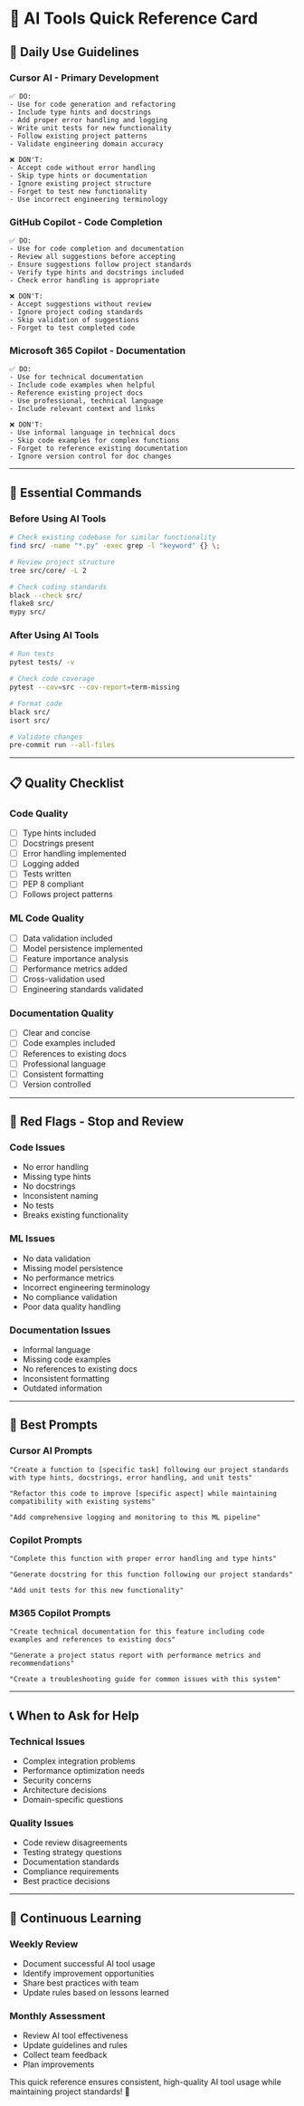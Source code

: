# 🚀 AI Tools Quick Reference Card

## 🎯 **Daily Use Guidelines**

### **Cursor AI - Primary Development**
```
✅ DO:
- Use for code generation and refactoring
- Include type hints and docstrings
- Add proper error handling and logging
- Write unit tests for new functionality
- Follow existing project patterns
- Validate engineering domain accuracy

❌ DON'T:
- Accept code without error handling
- Skip type hints or documentation
- Ignore existing project structure
- Forget to test new functionality
- Use incorrect engineering terminology
```

### **GitHub Copilot - Code Completion**
```
✅ DO:
- Use for code completion and documentation
- Review all suggestions before accepting
- Ensure suggestions follow project standards
- Verify type hints and docstrings included
- Check error handling is appropriate

❌ DON'T:
- Accept suggestions without review
- Ignore project coding standards
- Skip validation of suggestions
- Forget to test completed code
```

### **Microsoft 365 Copilot - Documentation**
```
✅ DO:
- Use for technical documentation
- Include code examples when helpful
- Reference existing project docs
- Use professional, technical language
- Include relevant context and links

❌ DON'T:
- Use informal language in technical docs
- Skip code examples for complex functions
- Forget to reference existing documentation
- Ignore version control for doc changes
```

---

## 🔧 **Essential Commands**

### **Before Using AI Tools**
```bash
# Check existing codebase for similar functionality
find src/ -name "*.py" -exec grep -l "keyword" {} \;

# Review project structure
tree src/core/ -L 2

# Check coding standards
black --check src/
flake8 src/
mypy src/
```

### **After Using AI Tools**
```bash
# Run tests
pytest tests/ -v

# Check code coverage
pytest --cov=src --cov-report=term-missing

# Format code
black src/
isort src/

# Validate changes
pre-commit run --all-files
```

---

## 📋 **Quality Checklist**

### **Code Quality**
- [ ] Type hints included
- [ ] Docstrings present
- [ ] Error handling implemented
- [ ] Logging added
- [ ] Tests written
- [ ] PEP 8 compliant
- [ ] Follows project patterns

### **ML Code Quality**
- [ ] Data validation included
- [ ] Model persistence implemented
- [ ] Feature importance analysis
- [ ] Performance metrics added
- [ ] Cross-validation used
- [ ] Engineering standards validated

### **Documentation Quality**
- [ ] Clear and concise
- [ ] Code examples included
- [ ] References to existing docs
- [ ] Professional language
- [ ] Consistent formatting
- [ ] Version controlled

---

## 🚨 **Red Flags - Stop and Review**

### **Code Issues**
- No error handling
- Missing type hints
- No docstrings
- Inconsistent naming
- No tests
- Breaks existing functionality

### **ML Issues**
- No data validation
- Missing model persistence
- No performance metrics
- Incorrect engineering terminology
- No compliance validation
- Poor data quality handling

### **Documentation Issues**
- Informal language
- Missing code examples
- No references to existing docs
- Inconsistent formatting
- Outdated information

---

## 🎯 **Best Prompts**

### **Cursor AI Prompts**
```
"Create a function to [specific task] following our project standards with type hints, docstrings, error handling, and unit tests"

"Refactor this code to improve [specific aspect] while maintaining compatibility with existing systems"

"Add comprehensive logging and monitoring to this ML pipeline"
```

### **Copilot Prompts**
```
"Complete this function with proper error handling and type hints"

"Generate docstring for this function following our project standards"

"Add unit tests for this new functionality"
```

### **M365 Copilot Prompts**
```
"Create technical documentation for this feature including code examples and references to existing docs"

"Generate a project status report with performance metrics and recommendations"

"Create a troubleshooting guide for common issues with this system"
```

---

## 📞 **When to Ask for Help**

### **Technical Issues**
- Complex integration problems
- Performance optimization needs
- Security concerns
- Architecture decisions
- Domain-specific questions

### **Quality Issues**
- Code review disagreements
- Testing strategy questions
- Documentation standards
- Compliance requirements
- Best practice decisions

---

## 🔄 **Continuous Learning**

### **Weekly Review**
- Document successful AI tool usage
- Identify improvement opportunities
- Share best practices with team
- Update rules based on lessons learned

### **Monthly Assessment**
- Review AI tool effectiveness
- Update guidelines and rules
- Collect team feedback
- Plan improvements

This quick reference ensures consistent, high-quality AI tool usage while maintaining project standards! 🚀
